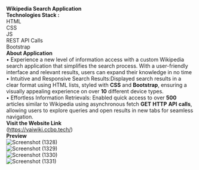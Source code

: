 **Wikipedia Search Application**<br/>
**Technologies Stack :** <br/>
HTML<br/>
CSS<br/>
JS<br/>
REST API Calls<br/>
Bootstrap<br/>
**About Application** <br/>
• Experience a new level of information access with a custom Wikipedia search application that simplifies the search
process. With a user-friendly interface and relevant results, users can expand their knowledge in no time<br/>
• Intuitive and Responsive Search Results:Displayed search results in a clear format using HTML lists, styled with
**CSS** and **Bootstrap**, ensuring a visually appealing experience on over **10** different device types.<br/>
• Effortless Information Retrievals: Enabled quick access to over **500** articles similar to Wikipedia using asynchronous
fetch **GET** **HTTP** **API** **calls**, allowing users to explore queries and open results in new tabs for seamless navigation.<br/>
**Visit the Website Link** <br/>
(https://vaiwiki.ccbp.tech/)<br/>
**Preview**<br/>
![Screenshot (1328)](https://github.com/user-attachments/assets/a0e81b58-2677-45db-98e1-47143a7eec47)<br/>
![Screenshot (1329)](https://github.com/user-attachments/assets/2340c73b-f94d-489a-af5d-d9bb486cb0c6)<br/>
![Screenshot (1330)](https://github.com/user-attachments/assets/59448f3e-926c-46c6-afa4-f1f7a78714b0)<br/>
![Screenshot (1331)](https://github.com/user-attachments/assets/484cea1b-3a16-4826-a405-9019d85f3720)<br/>
